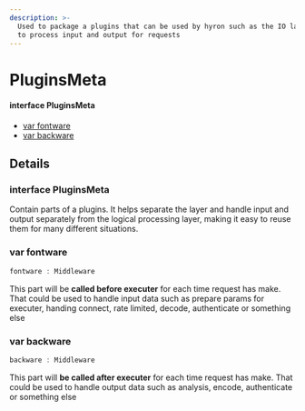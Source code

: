 ```yaml
---
description: >-
  Used to package a plugins that can be used by hyron such as the IO layer used
  to process input and output for requests
---
```


# PluginsMeta

#### interface **PluginsMeta**

* [var fontware](pluginsmeta.md#var-fontware)
* [var backware](pluginsmeta.md#var-backware)



## Details

### interface **PluginsMeta**

Contain parts of a plugins. It helps separate the layer and handle input and output separately from the logical processing layer, making it easy to reuse them for many different situations.



### var fontware

```javascript
fontware : Middleware
```

This part will be **called before executer** for each time request has make. That could be used to handle input data such as prepare params for executer, handing connect, rate limited, decode, authenticate or something else



### var backware

```javascript
backware : Middleware
```

This part will **be called after executer** for each time request has make. That could be used to handle output data such as analysis, encode, authenticate or something else

